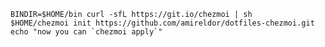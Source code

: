     BINDIR=$HOME/bin curl -sfL https://git.io/chezmoi | sh
    $HOME/chezmoi init https://github.com/amireldor/dotfiles-chezmoi.git
    echo "now you can `chezmoi apply`"

